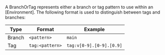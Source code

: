 A BranchOrTag represents either a branch or tag pattern to use within an [Environment].
The following format is used to distinguish between tags and branches:

| Type   | Format          | Example                  |
|--------|-----------------|--------------------------|
| Branch | `<pattern>`     | `main`                   |
| Tag    | `tag:<pattern>` | `tag:v[0-9].[0-9].[0.9]` |
